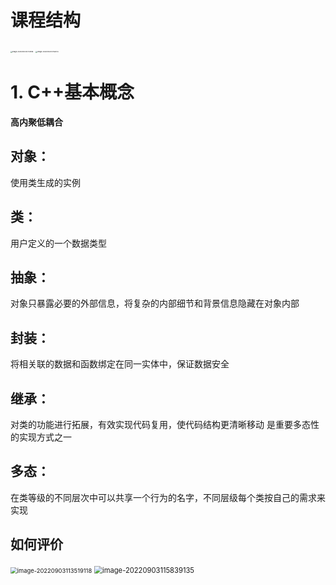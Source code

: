# 课程结构

<img src="D:\Typora_CACHE\image-20220903101707898.png" alt="image-20220903101707898" style="zoom: 18%;" />

<img src="D:\Typora_CACHE\image-20220903101758734.png" alt="image-20220903101758734" style="zoom: 18%;" />

# 1. C++基本概念

**高内聚低耦合**

## 对象：

使用类生成的实例

## 类：

用户定义的一个数据类型

## 抽象：

对象只暴露必要的外部信息，将复杂的内部细节和背景信息隐藏在对象内部

## 封装：

将相关联的数据和函数绑定在同一实体中，保证数据安全

## 继承：

对类的功能进行拓展，有效实现代码复用，使代码结构更清晰移动
是重要多态性的实现方式之一

## 多态：

在类等级的不同层次中可以共享一个行为的名字，不同层级每个类按自己的需求来实现

## 如何评价

<img src="D:\Typora_CACHE\image-20220903113519118.png" alt="image-20220903113519118" style="zoom:67%;" />

<img src="D:\Typora_CACHE\image-20220903115839135.png" alt="image-20220903115839135" style="zoom:80%;" />

